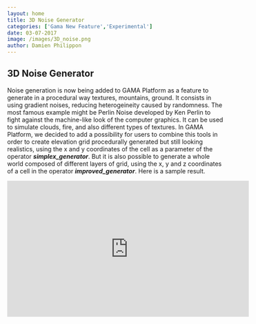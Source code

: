 ```yaml
---
layout: home
title: 3D Noise Generator
categories: ['Gama New Feature','Experimental']
date: 03-07-2017
image: /images/3D_noise.png
author: Damien Philippon
---
```


<h2><b>3D Noise Generator</b></h2>


Noise generation is now being added to GAMA Platform as a feature to generate in a procedural way textures, mountains, ground.
It consists in using gradient noises, reducing heterogeineity caused by randomness. The most famous example might be Perlin Noise
developed by Ken Perlin to fight against the machine-like look of the computer graphics. It can be used to simulate clouds, fire, 
and also different types of textures. 
In GAMA Platform, we decided to add a possibility for users to combine this tools in order to create elevation grid procedurally 
generated but still looking realistics, using the x and y coordinates of the cell as a parameter of the operator <b><i>simplex_generator</i></b>.
But it is also possible to generate a whole world composed of different layers of grid, using the x, y and z coordinates of a cell in the
operator <b><i>improved_generator</i></b>.
Here is a sample result.

<div class='w3-center'><iframe width="560" height="315" src="https://www.youtube.com/embed/MfCaSpODf-I" frameborder="0" allowfullscreen></iframe></div>